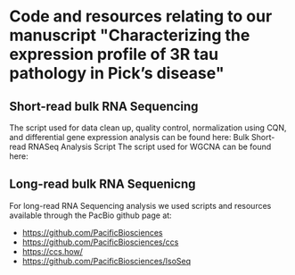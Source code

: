 # Code and resources relating to our manuscript "Characterizing the expression profile of 3R tau pathology in Pick’s disease"

## Short-read bulk RNA Sequencing 

The script used for data clean up, quality control, normalization using CQN, and differential gene expression analysis can be found here: Bulk Short-read RNASeq Analysis Script
The script used for WGCNA can be found here: 

## Long-read bulk RNA Sequenicng 

For long-read RNA Sequencing analysis we used scripts and resources available through the PacBio github page at:
* https://github.com/PacificBiosciences
* https://github.com/PacificBiosciences/ccs
* https://ccs.how/
* https://github.com/PacificBiosciences/IsoSeq


